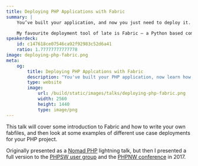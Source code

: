 ```yaml
---
title: Deploying PHP Applications with Fabric
summary: |
    You’ve built your application, and now you just need to deploy it. There are various ways that this could be done – from (S)FTP, to SCP and rsync, to running commands like “git pull” and “composer install” directly on the server (not recommended).

    My favourite deployment tool of late is Fabric – a Python based command line tool for running commands locally as well as on remote servers. It’s language and framework agnostic, and unopinionated so you define the steps and workflow that you need – from a basic few-step deployment to a full Capistrano style zero-downtime deployment.
speakerdeck:
    id: c147618ce07546ca92f92983c52d6a41
    ratio: 1.77777777777778
image: deploying-php-fabric.png
meta:
    og:
        title: Deploying PHP Applcations with Fabric
        description: "You've built your PHP application, now learn how to deploy it with Fabric."
        type: website
        image:
            url: /build/static/images/talks/deploying-php-fabric.png
            width: 2560
            height: 1440
            type: image/png
---
```

This talk will cover some introduction to Fabric and how to write your own fabfiles, and then look at some examples of different use case deployments for your PHP project.

Originally presented as a [Nomad PHP](https://nomadphp.com) lightning talk, but then I presented a full version to the [PHPSW user group](https://phpsw.uk) and the [PHPNW conference](https://conference.phpnw.org.uk/phpnw17) in 2017.
